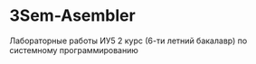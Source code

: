 # 3Sem-Asembler
Лабораторные работы ИУ5 2 курс (6-ти летний бакалавр) по системному программированию
